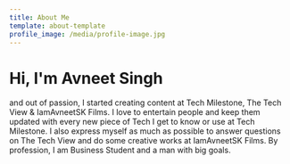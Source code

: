 ```yaml
---
title: About Me
template: about-template
profile_image: /media/profile-image.jpg
---
```

# Hi, I'm Avneet Singh

and out of passion, I started creating content at Tech Milestone, The Tech View & IamAvneetSK Films. I love to entertain people and keep them updated with every new piece of Tech I get to know or use at Tech Milestone. I also express myself as much as possible to answer questions on The Tech View and do some creative works at IamAvneetSK Films. By profession, I am Business Student and a man with big goals.
